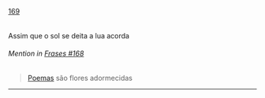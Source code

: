 [169](https://github.com/guilhermeprokisch/ideias/issues/169) 
###### 

Assim que o sol se deita a lua acorda


 ######  Mention in [Frases #168](Frases-#168)  
 > [Poemas](Poemas) são flores adormecidas

-------------------------------------------------------------------------------

